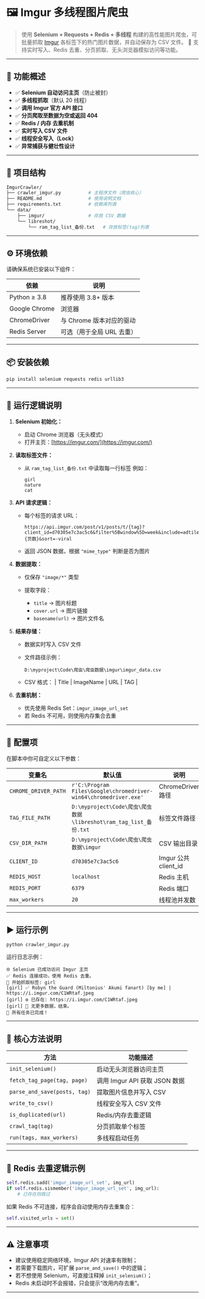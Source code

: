 
# 🖼️ Imgur 多线程图片爬虫

> 使用 **Selenium + Requests + Redis + 多线程** 构建的高性能图片爬虫，可批量抓取 [Imgur](https://imgur.com/) 各标签下的热门图片数据，并自动保存为 CSV 文件。
> 💾 支持实时写入、Redis 去重、分页抓取、无头浏览器模拟访问等功能。

---

## 🚀 功能概述

* ✅ **Selenium 自动访问主页**（防止被封）
* ✅ **多线程抓取**（默认 20 线程）
* ✅ **调用 Imgur 官方 API 接口**
* ✅ **分页爬取至数据为空或返回 404**
* ✅ **Redis / 内存 去重机制**
* ✅ **实时写入 CSV 文件**
* ✅ **线程安全写入（Lock）**
* ✅ **异常捕获与健壮性设计**

---

## 📁 项目结构

```bash
ImgurCrawler/
├── crawler_imgur.py          # 主程序文件（爬虫核心）
├── README.md                 # 使用说明文档
├── requirements.txt          # 依赖库列表
└── data/
    ├── imgur/                # 存放 CSV 数据
    └── libreshot/
        └── ram_tag_list_备份.txt   # 存放标签(tag)列表
```

---

## ⚙️ 环境依赖

请确保系统已安装以下组件：

| 依赖            | 说明               |
| ------------- | ---------------- |
| Python ≥ 3.8  | 推荐使用 3.8+ 版本     |
| Google Chrome | 浏览器              |
| ChromeDriver  | 与 Chrome 版本对应的驱动 |
| Redis Server  | 可选（用于全局 URL 去重）  |

---

## 📦 安装依赖

```bash
pip install selenium requests redis urllib3
```

---

## 🧠 运行逻辑说明

1. **Selenium 初始化：**

   * 启动 Chrome 浏览器（无头模式）
   * 打开主页：[https://imgur.com/](https://imgur.com/)

2. **读取标签文件：**

   * 从 `ram_tag_list_备份.txt` 中读取每一行标签
     例如：

     ```
     girl
     nature
     cat
     ```

3. **API 请求逻辑：**

   * 每个标签的请求 URL：

     ```
     https://api.imgur.com/post/v1/posts/t/{tag}?client_id=d70305e7c3ac5c6&filter%5Bwindow%5D=week&include=adtiles%2Cadconfig%2Ccover&location=desktoptag&page={页数}&sort=-viral
     ```
   * 返回 JSON 数据，根据 `"mime_type"` 判断是否为图片

4. **数据提取：**

   * 仅保存 `"image/*"` 类型
   * 提取字段：

     * `title` → 图片标题
     * `cover.url` → 图片链接
     * `basename(url)` → 图片文件名

5. **结果存储：**

   * 数据实时写入 CSV 文件
   * 文件路径示例：

     ```
     D:\myproject\Code\爬虫\爬虫数据\imgur\imgur_data.csv
     ```
   * CSV 格式：
     | Title | ImageName | URL | TAG |

6. **去重机制：**

   * 优先使用 Redis Set：`imgur_image_url_set`
   * 若 Redis 不可用，则使用内存集合去重

---

## 🔧 配置项

在脚本中你可自定义以下参数：

| 变量名                  | 默认值                                                              | 说明                 |
| -------------------- | ---------------------------------------------------------------- | ------------------ |
| `CHROME_DRIVER_PATH` | `r'C:\Program Files\Google\chromedriver-win64\chromedriver.exe'` | ChromeDriver 路径    |
| `TAG_FILE_PATH`      | `D:\myproject\Code\爬虫\爬虫数据\libreshot\ram_tag_list_备份.txt`        | 标签文件路径             |
| `CSV_DIR_PATH`       | `D:\myproject\Code\爬虫\爬虫数据\imgur`                                | CSV 输出目录           |
| `CLIENT_ID`          | `d70305e7c3ac5c6`                                                | Imgur 公共 client_id |
| `REDIS_HOST`         | `localhost`                                                      | Redis 主机           |
| `REDIS_PORT`         | `6379`                                                           | Redis 端口           |
| `max_workers`        | `20`                                                             | 线程池并发数             |

---

## ▶️ 运行示例

```bash
python crawler_imgur.py
```

运行日志示例：

```
🌐 Selenium 已成功访问 Imgur 主页
✅ Redis 连接成功，使用 Redis 去重。
🚀 开始抓取标签: girl
[girl] ✅ Robyn the Guard (Miltonius' Akumi fanart) [by me] | https://i.imgur.com/C1WRtaf.jpeg
[girl] ⚙️ 已存在: https://i.imgur.com/C1WRtaf.jpeg
[girl] 🛑 无更多数据，结束。
🎉 所有任务已完成！
```

---

## 🧩 核心方法说明

| 方法                           | 功能描述                    |
| ---------------------------- | ----------------------- |
| `init_selenium()`            | 启动无头浏览器访问主页             |
| `fetch_tag_page(tag, page)`  | 调用 Imgur API 获取 JSON 数据 |
| `parse_and_save(posts, tag)` | 提取图片信息并写入 CSV           |
| `write_to_csv()`             | 线程安全写入 CSV 文件           |
| `is_duplicated(url)`         | Redis/内存去重逻辑            |
| `crawl_tag(tag)`             | 分页抓取单个标签                |
| `run(tags, max_workers)`     | 多线程启动任务                 |

---

## 🧰 Redis 去重逻辑示例

```python
self.redis.sadd('imgur_image_url_set', img_url)
if self.redis.sismember('imgur_image_url_set', img_url):
    # 已存在则跳过
```

如果 Redis 不可连接，程序会自动使用内存去重集合：

```python
self.visited_urls = set()
```

---

## ⚠️ 注意事项

* 建议使用稳定网络环境，Imgur API 对速率有限制；
* 若需要下载图片，可扩展 `parse_and_save()` 中的逻辑；
* 若不想使用 Selenium，可直接注释掉 `init_selenium()`；
* Redis 未启动时不会报错，只会提示“改用内存去重”。

---

